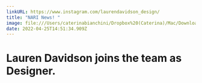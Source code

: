 ```yaml
---
linkURL: https://www.instagram.com/laurendavidson_design/
title: "NARI News! "
image: file:///Users/caterinabianchini/Dropbox%20(Caterina)/Mac/Downloads/YAKU_ProductShot_CHIKYU_01.jpg
date: 2022-04-25T14:51:34.909Z
---
```

# Lauren Davidson joins the team as Designer.